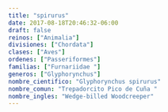 ```yaml
---
title: "spirurus"
date: 2017-08-18T20:46:32-06:00
draft: false
reinos: ["Animalia"]
divisiones: ["Chordata"]
clases: ["Aves"]
ordenes: ["Passeriformes"]
familias: ["Furnariidae "]
generos: ["Glyphorynchus"]
nombre_cientifico: "Glyphorynchus spirurus"
nombre_comun: "Trepadorcito Pico de Cuña "
nombre_ingles: "Wedge-billed Woodcreeper"
---
```

